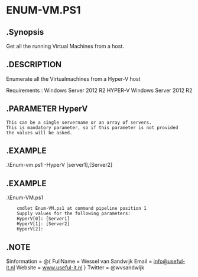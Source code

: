 ENUM-VM.PS1
====
.Synopsis
-----
   Get all the running Virtual Machines from a host.

.DESCRIPTION
----
   Enumerate all the Virtualmachines from a Hyper-V host
   
   Requirements : 
   Windows Server 2012 R2 HYPER-V
   Windows Server 2012 R2

.PARAMETER HyperV
----
    This can be a single servername or an array of servers.
    This is mandatory parameter, so if this parameter is not provided
    the values will be asked.
.EXAMPLE
----
   .\Enum-vm.ps1 -HyperV [server1],[Server2]

.EXAMPLE
----
   .\Enum-VM.ps1

        cmdlet Enum-VM.ps1 at command pipeline position 1
        Supply values for the following parameters:
        HyperV[0]: [Server1]
        HyperV[1]: [Server2]
        HyperV[2]:

.NOTE
----
$information = @{
	FullName = Wessel van Sandwijk
	Email =	info@useful-it.nl
	Website = www.useful-it.nl
}
	Twitter = @wvsandwijk

